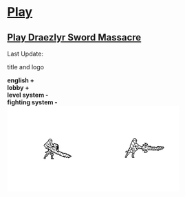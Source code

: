 # [Play](https://deesdav.github.io/draezlyr-wielder/) 
## [Play Draezlyr Sword Massacre](https://deesdav.github.io/draezlyr/)
Last Update:
<p>title and logo</p>
<b>english +</b><br>
<b>lobby +</b><br>
<b>level system -<b><br>
<b>fighting system -</b><br>
<img style="height: 200px; width: 200px;" src="./res/img/hero.idle.png"><img style="height: 200px; width: 200px;" src="./res/img/hero.attack.png">

